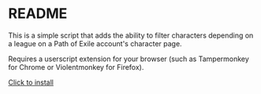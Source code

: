 # README
This is a simple script that adds the ability to filter characters depending on a league on a Path of Exile account's character page.

Requires a userscript extension for your browser (such as Tampermonkey for Chrome or Violentmonkey for Firefox).

[Click to install]()